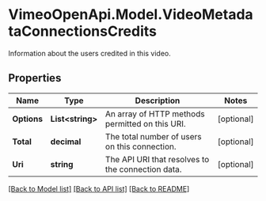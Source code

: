 # VimeoOpenApi.Model.VideoMetadataConnectionsCredits
Information about the users credited in this video.
## Properties

Name | Type | Description | Notes
------------ | ------------- | ------------- | -------------
**Options** | **List&lt;string&gt;** | An array of HTTP methods permitted on this URI. | [optional] 
**Total** | **decimal** | The total number of users on this connection. | [optional] 
**Uri** | **string** | The API URI that resolves to the connection data. | [optional] 

[[Back to Model list]](../README.md#documentation-for-models) [[Back to API list]](../README.md#documentation-for-api-endpoints) [[Back to README]](../README.md)

